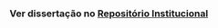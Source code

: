 ### Ver dissertação no [Repositório Institucional](https://repositorio.ufjf.br/jspui/handle/ufjf/14193)